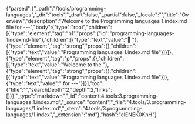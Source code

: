 {"parsed":{"_path":"/tools/programming-languages","_dir":"tools","_draft":false,"_partial":false,"_locale":"","title":"Overview","description":"Welcome to the Programming languages 1.index.md file for ---","body":{"type":"root","children":[{"type":"element","tag":"h1","props":{"id":"programming-languages-1indexmd-file"},"children":[{"type":"text","value":"🧰 "},{"type":"element","tag":"strong","props":{},"children":[{"type":"text","value":"Programming languages 1.index.md file"}]}]},{"type":"element","tag":"p","props":{},"children":[{"type":"text","value":"Welcome to the "},{"type":"element","tag":"strong","props":{},"children":[{"type":"text","value":"Programming languages 1.index.md file"}]},{"type":"text","value":" for ---"}]}],"toc":{"title":"","searchDepth":2,"depth":2,"links":[]}},"_type":"markdown","_id":"content:4.tools:3.programming-languages:1.index.md","_source":"content","_file":"4.tools/3.programming-languages/1.index.md","_stem":"4.tools/3.programming-languages/1.index","_extension":"md"},"hash":"clENEK0KnH"}